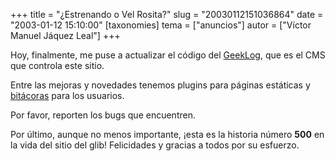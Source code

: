 +++
title = "¿Estrenando o Vel Rosita?"
slug = "20030112151036864"
date = "2003-01-12 15:10:00"
[taxonomies]
tema = ["anuncios"]
autor = ["Víctor Manuel Jáquez Leal"]
+++

Hoy, finalmente, me puse a actualizar el código del
[GeekLog](http://www.geeklog.net), que es el CMS que controla este
sitio.

Entre las mejoras y novedades tenemos plugins para páginas estáticas y
[bitácoras](/journal/) para los usuarios.

Por favor, reporten los bugs que encuentren.

Por último, aunque no menos importante, ¡esta es la historia número
**500** en la vida del sitio del glib! Felicidades y gracias a todos por
su esfuerzo.

